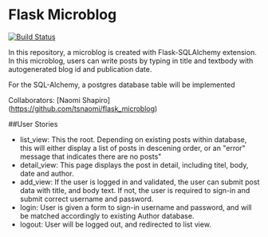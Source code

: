 Flask Microblog
===============
[![Build Status](https://travis-ci.org/risingmoon/flask-microblog.png?branch=master)](https://travis-ci.org/risingmoon/flask-microblog)

In this repository, a microblog is created with Flask-SQLAlchemy extension. In this microblog, users can write posts by typing in title and textbody with autogenerated blog id and publication date.

For the SQL-Alchemy, a postgres database table will be implemented

Collaborators: [Naomi Shapiro] (https://github.com/tsnaomi/flask_microblog)

##User Stories

* list_view: This the root. Depending on existing posts within database, this will either display a list of posts in descening order, or an "error" message that indicates there are no posts"
* detail_view: This page displays the post in detail, including titel, body, date and author.
* add_view: If the user is logged in and validated, the user can submit post data with title, and body text. If not, the user is required to sign-in and submit correct username and password.
* login: User is given a form to sign-in username and password, and will be matched accordingly to existing Author database.
* logout: User will be logged out, and redirected to list view.
